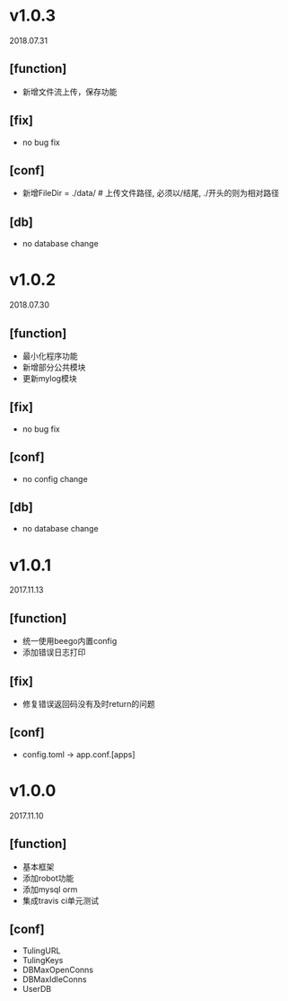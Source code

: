 # v1.0.3
2018.07.31

## [function]

* 新增文件流上传，保存功能

## [fix]

* no bug fix

## [conf]

* 新增FileDir = ./data/ # 上传文件路径, 必须以/结尾, ./开头的则为相对路径

## [db]

* no database change
# v1.0.2
2018.07.30

## [function]

* 最小化程序功能
* 新增部分公共模块
* 更新mylog模块

## [fix]

* no bug fix

## [conf]

* no config change

## [db]

* no database change

# v1.0.1
2017.11.13

## [function]

* 统一使用beego内置config
* 添加错误日志打印

## [fix]

* 修复错误返回码没有及时return的问题

## [conf]

* config.toml -> app.conf.[apps]

# v1.0.0
2017.11.10

## [function]

* 基本框架
* 添加robot功能
* 添加mysql orm
* 集成travis ci单元测试

## [conf]

* TulingURL
* TulingKeys
* DBMaxOpenConns
* DBMaxIdleConns
* UserDB
